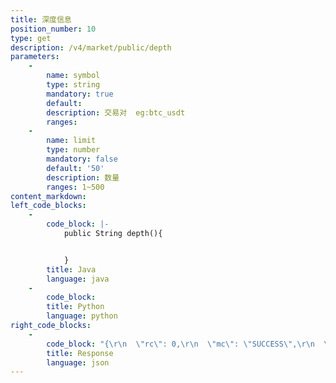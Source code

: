 ```yaml
---
title: 深度信息
position_number: 10
type: get
description: /v4/market/public/depth
parameters:
    -
        name: symbol
        type: string
        mandatory: true
        default:
        description: 交易对  eg:btc_usdt
        ranges:
    -
        name: limit
        type: number
        mandatory: false
        default: '50'
        description: 数量
        ranges: 1~500
content_markdown:
left_code_blocks:
    -
        code_block: |-
            public String depth(){


            }
        title: Java
        language: java
    -
        code_block:
        title: Python
        language: python
right_code_blocks:
    -
        code_block: "{\r\n  \"rc\": 0,\r\n  \"mc\": \"SUCCESS\",\r\n  \"ma\": [],\r\n  \"result\": {\r\n    \"timestamp\": 1662445330524,  //时间戳\r\n    \"lastUpdateId\": 137333589606963580,  //最后更新记录\r\n    \"bids\": [     //买盘([?][0]=价位;[?][1]=挂单量)\r\n      [\r\n        \"200.0000\",   //价位\r\n        \"0.996000\"    //挂单量\r\n      ],\r\n      [\r\n        \"100.0000\",\r\n        \"0.001000\"\r\n      ],\r\n      [\r\n        \"20.0000\",\r\n        \"10.000000\"\r\n      ]\r\n    ],\r\n    \"asks\": []    //卖盘([?][0]=价位;[?][1]=挂单量)\r\n  }\r\n}"
        title: Response
        language: json
---
```

